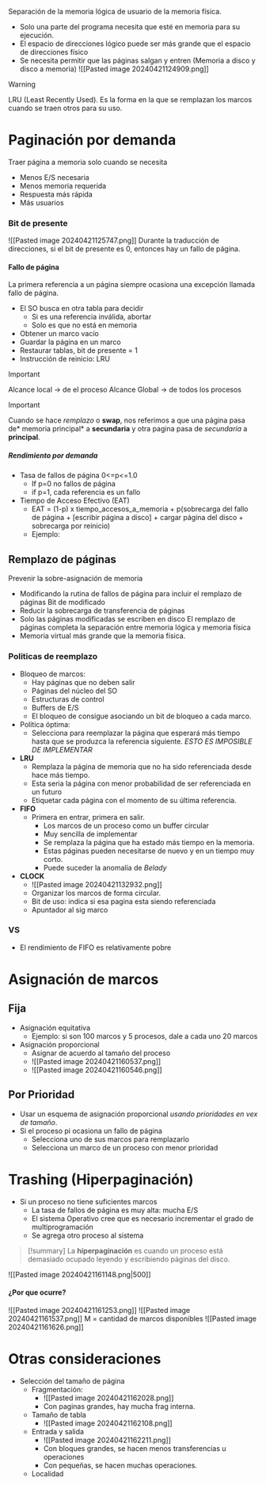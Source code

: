 Separación de la memoria lógica de usuario de la memoria física.

- Solo una parte del programa necesita que esté en memoria para su ejecución.
- El espacio de direcciones lógico puede ser más grande que el espacio de direcciones físico
- Se necesita permitir que las páginas salgan y entren (Memoria a disco y disco a memoria)
![[Pasted image 20240421124909.png]]
>[!warning]
>LRU (Least Recently Used). Es la forma en la que se remplazan los marcos cuando se traen otros para su uso.

# Paginación por demanda
Traer página a memoria solo cuando se necesita
- Menos E/S necesaria
- Menos memoria requerida
- Respuesta más rápida
- Más usuarios
### Bit de presente
![[Pasted image 20240421125747.png]]
Durante la traducción de direcciones, si el bit de presente es 0, entonces hay un fallo de página.
#### Fallo de página
La primera referencia a un página siempre ocasiona una excepción llamada fallo de página.
- El SO busca en otra tabla para decidir
	- Si es una referencia inválida, abortar
	- Solo es que no está en memoria
- Obtener un marco vacío
- Guardar la página en un marco
- Restaurar tablas, bit de presente = 1
- Instrucción de reinicio: LRU
>[!important]
>Alcance local -> de el proceso
>Alcance Global -> de todos los procesos

>[!important] 
>Cuando se hace *remplazo* o **swap**, nos referimos a que una página pasa de* memoria principal* a **secundaria** y otra pagina pasa de *secundaria* a **principal**.
##### Rendimiento por demanda
- Tasa de fallos de página 0<=p<=1.0
	- If p=0 no fallos de página
	- if p=1, cada referencia es un fallo
- Tiempo de Acceso Efectivo (EAT)
	- EAT = (1-p) x tiempo_accesos_a_memoria + p(sobrecarga del fallo de página + [escribir página a disco] + cargar página del disco + sobrecarga por reinicio)
	- Ejemplo:
## Remplazo de páginas
Prevenir la sobre-asignación de memoria
- Modificando la rutina de fallos de página para incluir el remplazo de páginas
Bit de modificado
- Reducir la sobrecarga de transferencia de páginas
- Solo las páginas modificadas se escriben en disco
El remplazo de páginas completa la separación entre memoria lógica y memoria física
- Memoria virtual más grande que la memoria física.

### Politicas de reemplazo
- Bloqueo de marcos:
	- Hay páginas que no deben salir
	- Páginas del núcleo del SO
	- Estructuras de control
	- Buffers de E/S
	- El bloqueo de consigue asociando un bit de bloqueo a cada marco.
- Política óptima:
	- Selecciona para reemplazar la página que esperará más tiempo hasta que se produzca la referencia siguiente. *ESTO ES IMPOSIBLE DE IMPLEMENTAR*
- **LRU**
	- Remplaza la página de memoria que no ha sido referenciada desde hace más tiempo.
	- Esta seria la página con menor probabilidad de ser referenciada en un futuro
	- Etiquetar cada página con el momento de su última referencia.
- **FIFO**
	- Primera en entrar, primera en salir.
		- Los marcos de un proceso como un buffer circular
		- Muy sencilla de implementar
		- Se remplaza la página que ha estado más tiempo en la memoria.
		- Estas páginas pueden necesitarse de nuevo y en un tiempo muy corto.
		- Puede suceder la anomalía de *Belady*
- **CLOCK**
	- ![[Pasted image 20240421132932.png]]
	- Organizar los marcos de forma circular.
	- Bit de uso: indica si esa pagina esta siendo referenciada
	- Apuntador al sig marco
### VS
- El rendimiento de FIFO es relativamente pobre

# Asignación de marcos
## Fija
- Asignación equitativa
	- Ejemplo: si son 100 marcos y 5 procesos, dale a cada uno 20 marcos
- Asignación proporcional
	- Asignar de acuerdo al tamaño del proceso
	- ![[Pasted image 20240421160537.png]]
	- ![[Pasted image 20240421160546.png]]
## Por Prioridad
- Usar un esquema de asignación proporcional *usando prioridades en vex de tamaño*.
- Si el proceso pi ocasiona un fallo de página
	- Selecciona uno de sus marcos para remplazarlo
	- Selecciona un marco de un proceso con menor prioridad
# Trashing (Hiperpaginación)
- Si un proceso no tiene suficientes marcos
	- La tasa de fallos de página es muy alta: mucha E/S
	- El sistema Operativo cree que es necesario incrementar el grado de multiprogramación
	- Se agrega otro proceso al sistema
>[!summary]
>La **hiperpaginación** es cuando un proceso está demasiado ocupado leyendo y escribiendo páginas del disco.

![[Pasted image 20240421161148.png|500]]
#### ¿Por que ocurre?
![[Pasted image 20240421161253.png]]
![[Pasted image 20240421161537.png]]
M = cantidad de marcos disponibles
![[Pasted image 20240421161626.png]]
# Otras consideraciones
- Selección del tamaño de página
	- Fragmentación:
		- ![[Pasted image 20240421162028.png]]
		- Con paginas grandes, hay mucha frag interna.
	- Tamaño de tabla
		- ![[Pasted image 20240421162108.png]]
	- Entrada y salida
		- ![[Pasted image 20240421162211.png]]
		- Con bloques grandes, se hacen menos transferencias u operaciones
		- Con pequeñas, se hacen muchas operaciones.
	- Localidad